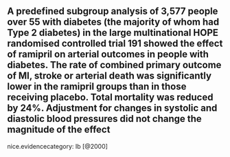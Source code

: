 A predefined subgroup analysis of 3,577 people over 55 with diabetes (the majority of whom had Type 2 diabetes) in the large multinational HOPE randomised controlled trial 191 showed the effect of ramipril on arterial outcomes in people with diabetes. The rate of combined primary outcome of MI, stroke or arterial death was significantly lower in the ramipril groups than in those receiving placebo. Total mortality was reduced by 24%. Adjustment for changes in systolic and diastolic blood pressures did not change the magnitude of the effect
---
 nice.evidencecategory: Ib
[@2000]
